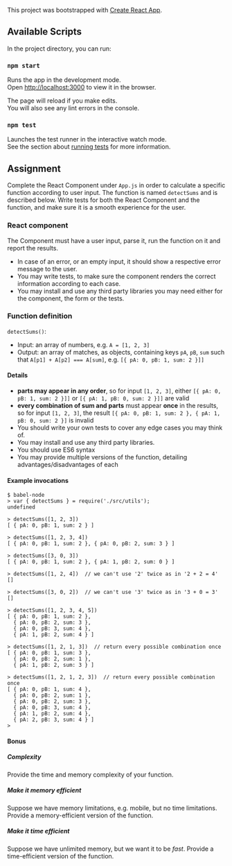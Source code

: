 This project was bootstrapped with [Create React App](https://github.com/facebook/create-react-app).

## Available Scripts

In the project directory, you can run:

### `npm start`

Runs the app in the development mode.<br>
Open [http://localhost:3000](http://localhost:3000) to view it in the browser.

The page will reload if you make edits.<br>
You will also see any lint errors in the console.

### `npm test`

Launches the test runner in the interactive watch mode.<br>
See the section about [running tests](https://facebook.github.io/create-react-app/docs/running-tests) for more information.

## Assignment

Complete the React Component under `App.js` in order to calculate a specific function according to user input. The function is named `detectSums` and is described below. Write tests for both the React Component and the function, and make sure it is a smooth experience for the user.

### React component

The Component must have a user input, parse it, run the function on it and report the results.

 - In case of an error, or an empty input, it should show a respective error message to the user.
 - You may write tests, to make sure the component renders the correct information according to each case.
 - You may install and use any third party libraries you may need either for the component, the form or the tests.


### Function definition

`detectSums()`:

 - Input: an array of numbers, e.g. `A = [1, 2, 3]`
 - Output: an array of matches, as objects, containing keys `pA`, `pB`, `sum` such that `A[p1] + A[p2] === A[sum]`, e.g. `[{ pA: 0, pB: 1, sum: 2 }]]`


#### Details

- __parts may appear in any order__, so for input `[1, 2, 3]`, either `[{ pA: 0, pB: 1, sum: 2 }]]` or `[{ pA: 1, pB: 0, sum: 2 }]]` are valid
- __every combination of sum and parts__ must appear __once__ in the results, so for input `[1, 2, 3]`, the result `[{ pA: 0, pB: 1, sum: 2 }, { pA: 1, pB: 0, sum: 2 }]` is invalid
- You should write your own tests to cover any edge cases you may think of.
- You may install and use any third party libraries.
- You should use ES6 syntax
- You may provide multiple versions of the function, detailing advantages/disadvantages of each


#### Example invocations

```
$ babel-node
> var { detectSums } = require('./src/utils');
undefined

> detectSums([1, 2, 3])
[ { pA: 0, pB: 1, sum: 2 } ]

> detectSums([1, 2, 3, 4])
[ { pA: 0, pB: 1, sum: 2 }, { pA: 0, pB: 2, sum: 3 } ]

> detectSums([3, 0, 3])
[ { pA: 0, pB: 1, sum: 2 }, { pA: 1, pB: 2, sum: 0 } ]

> detectSums([1, 2, 4])  // we can't use '2' twice as in '2 + 2 = 4'
[]

> detectSums([3, 0, 2])  // we can't use '3' twice as in '3 + 0 = 3'
[]

> detectSums([1, 2, 3, 4, 5])
[ { pA: 0, pB: 1, sum: 2 },
  { pA: 0, pB: 2, sum: 3 },
  { pA: 0, pB: 3, sum: 4 },
  { pA: 1, pB: 2, sum: 4 } ]

> detectSums([1, 2, 1, 3])  // return every possible combination once
[ { pA: 0, pB: 1, sum: 3 },
  { pA: 0, pB: 2, sum: 1 },
  { pA: 1, pB: 2, sum: 3 } ]

> detectSums([1, 2, 1, 2, 3])  // return every possible combination once
[ { pA: 0, pB: 1, sum: 4 },
  { pA: 0, pB: 2, sum: 1 },
  { pA: 0, pB: 2, sum: 3 },
  { pA: 0, pB: 3, sum: 4 },
  { pA: 1, pB: 2, sum: 4 },
  { pA: 2, pB: 3, sum: 4 } ]
>
```




#### Bonus

##### Complexity

Provide the time and memory complexity of your function.

##### Make it memory efficient

Suppose we have memory limitations, e.g. mobile, but no time limitations. Provide a memory-efficient version of the function.

##### Make it time efficient

Suppose we have unlimited memory, but we want it to be *fast*. Provide a time-efficient version of the function.
